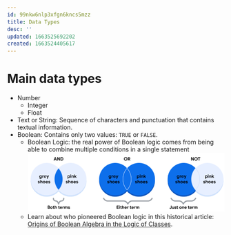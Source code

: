 ```yaml
---
id: 99nkw6nlp3xfgn6kncs5mzz
title: Data Types
desc: ''
updated: 1663525692202
created: 1663524405617
---
```


# Main data types

- Number
    - Integer
    - Float
- Text or String: Sequence of characters and punctuation that contains textual information.
- Boolean: Contains only two values: `TRUE` or `FALSE`.
    - Boolean Logic:  the real power of Boolean logic comes from being able to combine multiple conditions in a single statement
    ![](/assets/images/2022-09-18-11-23-57.png)
    - Learn about who pioneered Boolean logic in this historical article: [Origins of Boolean Algebra in the Logic of Classes](https://www.maa.org/press/periodicals/convergence/origins-of-boolean-algebra-in-the-logic-of-classes-george-boole-john-venn-and-c-s-peirce).